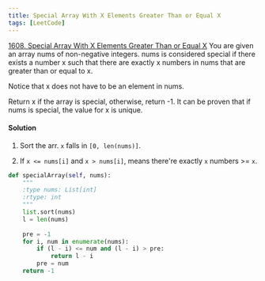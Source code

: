 ```yaml
---
title: Special Array With X Elements Greater Than or Equal X
tags: [LeetCode]
---
```


[1608. Special Array With X Elements Greater Than or Equal X](https://leetcode.com/problems/special-array-with-x-elements-greater-than-or-equal-x/)
You are given an array nums of non-negative integers. nums is considered special if there exists a number x such that there are exactly x numbers in nums that are greater than or equal to x.

Notice that x does not have to be an element in nums.

Return x if the array is special, otherwise, return -1. It can be proven that if nums is special, the value for x is unique.

#### Solution  
1. Sort the arr. `x` falls in `[0, len(nums)]`.

1. If `x <= nums[i]` and `x > nums[i]`, means there're exactly `x` numbers >= `x`.

```python
def specialArray(self, nums):
    """
    :type nums: List[int]
    :rtype: int
    """
    list.sort(nums)
    l = len(nums)
    
    pre = -1
    for i, num in enumerate(nums):
        if (l - i) <= num and (l - i) > pre:
            return l - i
        pre = num
    return -1
```
